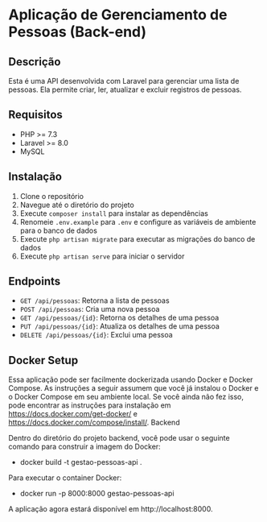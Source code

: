 # Aplicação de Gerenciamento de Pessoas (Back-end)

## Descrição
Esta é uma API desenvolvida com Laravel para gerenciar uma lista de pessoas. Ela permite criar, ler, atualizar e excluir registros de pessoas.

## Requisitos
- PHP >= 7.3
- Laravel >= 8.0
- MySQL

## Instalação
1. Clone o repositório
2. Navegue até o diretório do projeto
3. Execute `composer install` para instalar as dependências
4. Renomeie `.env.example` para `.env` e configure as variáveis de ambiente para o banco de dados
5. Execute `php artisan migrate` para executar as migrações do banco de dados
6. Execute `php artisan serve` para iniciar o servidor

## Endpoints
- `GET /api/pessoas`: Retorna a lista de pessoas
- `POST /api/pessoas`: Cria uma nova pessoa
- `GET /api/pessoas/{id}`: Retorna os detalhes de uma pessoa
- `PUT /api/pessoas/{id}`: Atualiza os detalhes de uma pessoa
- `DELETE /api/pessoas/{id}`: Exclui uma pessoa

## Docker Setup

Essa aplicação pode ser facilmente dockerizada usando Docker e Docker Compose. As instruções a seguir assumem que você já instalou o Docker e o Docker Compose em seu ambiente local. Se você ainda não fez isso, pode encontrar as instruções para instalação em https://docs.docker.com/get-docker/ e https://docs.docker.com/compose/install/.
Backend

Dentro do diretório do projeto backend, você pode usar o seguinte comando para construir a imagem do Docker:

- docker build -t gestao-pessoas-api .

Para executar o container Docker:

- docker run -p 8000:8000 gestao-pessoas-api

A aplicação agora estará disponível em http://localhost:8000.
